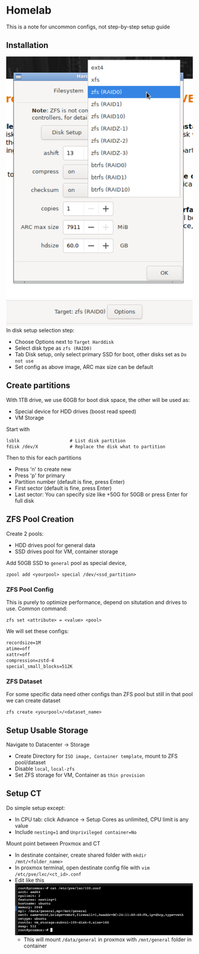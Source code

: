 # Homelab
This is a note for uncommon configs, not step-by-step setup guide

## Installation
![Harddisk setup](media/disk_setup.png)
In disk setup selection step:
- Choose Options next to `Target Harddisk`
- Select disk type as `zfs (RAID0)`
- Tab Disk setup, only select primary SSD for boot, other disks set as `Do not use`
- Set config as above image, ARC max size can be default

## Create partitions
With 1TB drive, we use 60GB for boot disk space, the other will be used as:
- Special device for HDD drives (boost read speed)
- VM Storage

Start with 
```
lsblk                   # List disk partition
fdisk /dev/X            # Replace the disk what to partition
```

Then to this for each partitions
- Press 'n' to create new
- Press 'p' for primary 
- Partition number (default is fine, press Enter)
-  First sector (default is fine, press Enter)
- Last sector: You can specify size like +50G for 50GB or press Enter for full disk

## ZFS Pool Creation
Create 2 pools:
- HDD drives pool for general data
- SSD drives pool for VM, container storage

Add 50GB SSD to `general` pool as special device, 
```
zpool add <yourpool> special /dev/<ssd_partition>
```

### ZFS Pool Config
This is purely to optimize performance, depend on situtation and drives to use. Common command:
```
zfs set <attribute> = <value> <pool>
```
We will set these configs:
```
recordsize=1M
atime=off
xattr=off
compression=zstd-4
special_small_blocks=512K
```

### ZFS Dataset
For some specific data need other configs than ZFS pool but still in that pool we can create dataset
```
zfs create <yourpool>/<dataset_name>
```

## Setup Usable Storage
Navigate to Datacenter -> Storage
- Create Directory for `ISO image, Container template`, mount to ZFS pool/dataset
- Disable `local`, `local-zfs`
- Set ZFS storage for VM, Container as `thin provision`

## Setup CT
Do simple setup except:
- In CPU tab: click Advance -> Setup Cores as unlimited, CPU limit is any value
- Include `nesting=1` and `Unprivileged container=No`

Mount point between Proxmox and CT
- In destinate container, create shared folder with `mkdir /mnt/<folder_name>`
- In proxmox terminal, open destinate config file with `vim /etc/pve/lxc/<ct_id>.conf`
- Edit like this ![share folder](/media/shared_mnt.png)
  - This will mount `/data/general` in proxmox with `/mnt/general` folder in container
